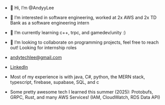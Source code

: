 - 👋 Hi, I’m @AndyyLee
- 👀 I’m interested in software engineering, worked at 2x AWS and 2x TD Bank as a software engineering intern
- 🌱 I’m currently learning c++, trpc, and gamedev/unity :)
- 💞️ I’m looking to collaborate on programming projects, feel free to reach out! Looking for internship roles
- andytechlee@gmail.com
- [LinkedIn](https://www.linkedin.com/in/andy-lee-tech/)
 
- Most of my experience is with java, C#, python, the MERN stack, typescript, firebase, supabase, SQL, and c
- Some pretty awesome tech I learned this summer (2025): Protobufs, GRPC, Rust, and many AWS Services! (IAM, CloudWatch, RDS Data API) 
<!---
AndyycLee/AndyycLee is a ✨ special ✨ repository because its `README.md` (this file) appears on your GitHub profile.
You can click the Preview link to take a look at your changes.
--->
